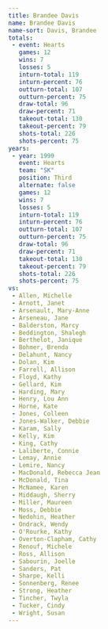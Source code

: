 ```yaml
---
title: Brandee Davis
name: Brandee Davis
name-sort: Davis, Brandee
totals:
 - event: Hearts
   games: 12
   wins: 7
   losses: 5
   inturn-total: 119
   inturn-percent: 76
   outturn-total: 107
   outturn-percent: 75
   draw-total: 96
   draw-percent: 71
   takeout-total: 130
   takeout-percent: 79
   shots-total: 226
   shots-percent: 75
years:
 - year: 1999
   event: Hearts
   team: "SK"
   position: Third
   alternate: false
   games: 12
   wins: 7
   losses: 5
   inturn-total: 119
   inturn-percent: 76
   outturn-total: 107
   outturn-percent: 75
   draw-total: 96
   draw-percent: 71
   takeout-total: 130
   takeout-percent: 79
   shots-total: 226
   shots-percent: 75
vs:
 - Allen, Michelle
 - Arnott, Janet
 - Arsenault, Mary-Anne
 - Arseneau, Jane
 - Balderston, Marcy
 - Beddington, Shalegh
 - Berthelot, Janique
 - Bohmer, Brenda
 - Delahunt, Nancy
 - Dolan, Kim
 - Farrell, Allison
 - Floyd, Kathy
 - Gellard, Kim
 - Harding, Mary
 - Henry, Lou Ann
 - Horne, Kate
 - Jones, Colleen
 - Jones-Walker, Debbie
 - Karam, Sally
 - Kelly, Kim
 - King, Cathy
 - Laliberte, Connie
 - Lemay, Annie
 - Lemire, Nancy
 - MacDonald, Rebecca Jean
 - McDonald, Tina
 - McNamee, Karen
 - Middaugh, Sherry
 - Miller, Maureen
 - Moss, Debbie
 - Nedohin, Heather
 - Ondrack, Wendy
 - O'Rourke, Kathy
 - Overton-Clapham, Cathy
 - Renouf, Michele
 - Ross, Allison
 - Sabourin, Joelle
 - Sanders, Pat
 - Sharpe, Kelli
 - Sonnenberg, Renee
 - Strong, Heather
 - Tincher, Twyla
 - Tucker, Cindy
 - Wright, Susan
---
```

